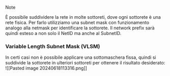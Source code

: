 >[!note]
>È possibile suddividere la rete in molte sottoreti, dove ogni sottorete è una rete fisica. Per farlo utilizziamo una subnet mask con funzionamento analogo alla netmask per identificare la sottorete. Il network prefix sarà quindi esteso a non solo il NetID ma anche al SubnetID.

### Variable Length Subnet Mask (VLSM)
In certi casi non è possibile applicare una sottomaschera fissa, quindi si suddivide la sottorete in ulteriori sottoreti per ottenere il risultato desiderato:
![[Pasted image 20240618113316.png]]

